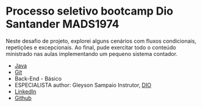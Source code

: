 # Processo seletivo bootcamp Dio Santander MADS1974
Neste desafio de projeto, explorei alguns cenários com fluxos condicionais, repetições e excepcionais. Ao final, pude exercitar todo o conteúdo ministrado nas aulas implementando um pequeno sistema contador.

- [Java](https://docs.oracle.com/en/java/)
- [Git](https://git-scm.com/doc)
- Back-End - Básico
- ESPECIALISTA
author:
Gleyson Sampaio
Instrutor, [DIO](https://www.dio.me/) 
- [LinkedIn](https://www.linkedin.com/in/glysns/)
- [Github](https://github.com/glysns/)  
  
